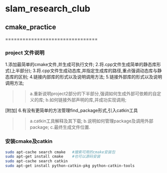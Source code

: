# slam_research_club
## cmake_practice
================================
### project 文件说明
1.添加最简单的cmake文件,并生成可执行文件;
2.将.cpp文件生成简单的静态库形式(上半部分);
3.将.cpp文件生成动态库,并指定生成库的路径,重点强调动态库与静态库的区别;
4.链接内部库的形式以及说明调用方法;
5.链接外部库的形式以及说明调用方法;
>>a.重新说明project2部分的下半部分,强调如何生成外部可依赖的自定义的库;
>>b.如何链接外部声明的库,并成功实现调用;

[附加] 6.有没有更简单的方法管理find_package形式,引入catkin工具
>>a.catkin工具解释及其下载;
>>b.说明如何管理package及调用外部package;
>>c.最终生成文件位置.

### 安装cmake及catkin
```bash
sudo apt-cache search cmake   #搜索可用的cmake安装包
sudo apt-get install cmake    #也可以源码安装
sudo apt-cache search catkin  
sudo apt-get install python-catkin-pkg python-catkin-tools
```


